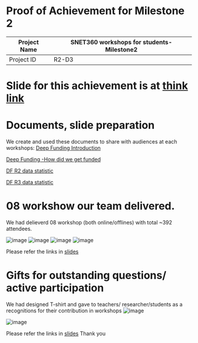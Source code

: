 

#  Proof of Achievement for Milestone 2
|  Project Name |SNET360 workshops for students- Milestone2|
| ------------ | ------------ |
| Project ID  | R2-D3 |
# Slide for this achievement is at [think link](https://docs.google.com/presentation/d/1apLLkQE9334kkrK7F4RV5BjyODLpoY9cDhsRc8Xavk4/edit#slide=id.g2c913e0ae36_0_8)
# Documents, slide preparation 
We create and used these documents to share with audiences at each workshops:
[Deep Funding Introduction](https://docs.google.com/presentation/d/19s6t7ORNlBioavi7hiMRxFgeRjY5q7-7ozWi33Ja4G0/edit#slide=id.g23ab452b9a0_0_239)

[Deep Funding -How did we get funded](https://docs.google.com/presentation/d/1goTVLk8rGqnwQ7CUedTuSFZkqbRZazqdjRl2ozfIo_A/edit#slide=id.g19f6c3af6d2_0_1)

[DF R2 data statistic](https://docs.google.com/spreadsheets/d/1DTi88ZhC4kBNGwkndge6Y76GLIwxdALNH8px7xa48r4/edit#gid=0)

[DF R3 data statistic](https://docs.google.com/spreadsheets/d/1yAVX1lWD5ANpPslH-_9xNFeGMqbg5ocEl21XSPmYD-g/edit#gid=1110197517)

# 08 workshow our team delivered.
We had delieverd 08 workshop (both online/offlines) with total ~392 attendees.

![image](https://github.com/cardano2vn/deepfunding/assets/107251579/167f0913-e074-43a0-b6a9-5e0746347e1d)
![image](https://github.com/cardano2vn/deepfunding/assets/107251579/3b6460b8-470e-491b-8c2b-04d92553dd7e)
![image](https://github.com/cardano2vn/deepfunding/assets/107251579/ae32e5c4-d8e1-4726-bf35-27646ce16434)
![image](https://github.com/cardano2vn/deepfunding/assets/107251579/544f528b-686c-49d7-a6a5-158db1b82520)

Please refer the links in [slides](https://docs.google.com/presentation/d/1apLLkQE9334kkrK7F4RV5BjyODLpoY9cDhsRc8Xavk4/edit#slide=id.g2c913e0ae36_0_8)
# Gifts for outstanding questions/ active participation
We had designed T-shirt and gave to teachers/ researcher/students as a recognitions for their contribution in workshops
![image](https://github.com/cardano2vn/deepfunding/assets/107251579/7883c5fe-5399-43bb-882f-abe10a92381e)

![image](https://github.com/cardano2vn/deepfunding/assets/107251579/79bba4bd-fa64-4b19-958f-70adb00f3485)

Please refer the links in [slides](https://docs.google.com/presentation/d/1apLLkQE9334kkrK7F4RV5BjyODLpoY9cDhsRc8Xavk4/edit#slide=id.g2c913e0ae36_0_8)
Thank you

